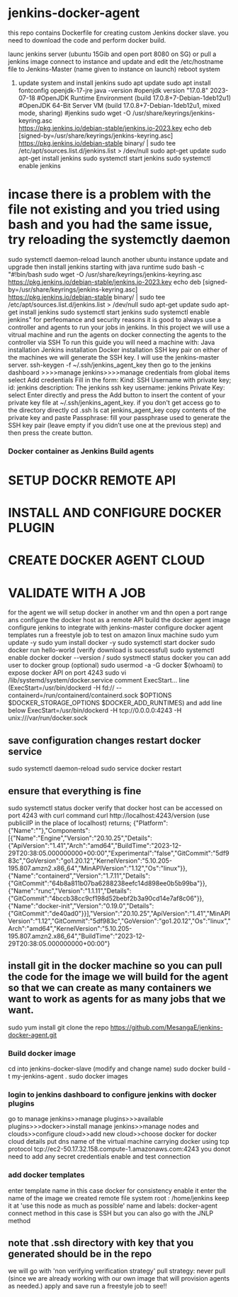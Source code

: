 # jenkins-docker-agent

this repo contains Dockerfile for creating custom Jenkins docker slave.
you need to download the code and perform docker build.


launc jenkins server (ubuntu 15Gib and open port 8080 on SG) or pull a jenkins image
connect to instance and update and edit the /etc/hostname file to Jenkins-Master (name given to instance on launch)
reboot system
1. update system and install jenkins
sudo apt update
sudo apt install fontconfig openjdk-17-jre
java -version
#openjdk version "17.0.8" 2023-07-18
#OpenJDK Runtime Environment (build 17.0.8+7-Debian-1deb12u1)
#OpenJDK 64-Bit Server VM (build 17.0.8+7-Debian-1deb12u1, mixed mode, sharing)
#jenkins
sudo wget -O /usr/share/keyrings/jenkins-keyring.asc \
https://pkg.jenkins.io/debian-stable/jenkins.io-2023.key
echo deb [signed-by=/usr/share/keyrings/jenkins-keyring.asc] \
https://pkg.jenkins.io/debian-stable binary/ | sudo tee \
/etc/apt/sources.list.d/jenkins.list > /dev/null
sudo apt-get update
sudo apt-get install jenkins
sudo systemctl start jenkins
sudo systemctl enable jenkins
# incase there is a problem with the file not existing and you tried using bash and you had the same issue, try reloading the systemctly daemon
sudo systemctl daemon-reload
launch another ubuntu instance 
update and upgrade then install jenkins starting with java 
runtime
sudo bash -c "#!bin/bash
sudo wget -O /usr/share/keyrings/jenkins-keyring.asc \
https://pkg.jenkins.io/debian-stable/jenkins.io-2023.key
echo deb [signed-by=/usr/share/keyrings/jenkins-keyring.asc] \
https://pkg.jenkins.io/debian-stable binary/ | sudo tee \
/etc/apt/sources.list.d/jenkins.list > /dev/null
sudo apt-get update
sudo apt-get install jenkins
sudo systemctl start jenkins
sudo systemctl enable jenkins"
for perfeomance and security reasons it is good to always use a controller and agents to run your jobs in jenkins. In this project we will use a vitrual machine and run the agents on docker connecting the agents to the controller via SSH
To run this guide you will need a machine with:
Java installation
Jenkins installation
Docker installation
SSH key pair
on either of the machines we will generate the SSH key. I will use the jenkins-master server.
   ssh-keygen -f ~/.ssh/jenkins_agent_key
then go to the jenkins dashboard >>>>manage jenkins>>>>manage credentials
from global items select Add credentials
Fill in the form:
Kind: SSH Username with private key;
id: jenkins
description: The jenkins ssh key
username: jenkins
Private Key: select Enter directly and press the Add button to insert the content of your private key file at ~/.ssh/jenkins_agent_key. if you don't get access go to the directory directly
cd .ssh 
ls
cat jenkins_agent_key
copy contents of the private key and paste
Passphrase: fill your passphrase used to generate the SSH key pair (leave empty if you didn’t use one at the previous step) and then press the create button.
### Docker container as Jenkins Build agents
 # SETUP DOCKR REMOTE API
 # INSTALL AND CONFIGURE DOCKER PLUGIN
 # CREATE DOCKER AGENT CLOUD
 # VALIDATE WITH A JOB

for the agent we will setup docker in another vm and thn open a port range ans configure the docker host as a remote API
build the docker agent image
configure jenkins to integrate with jenkins-master
configure docker agent templates
run a freestyle job to test
on amazon linux machine
  sudo yum update -y
 sudo yum install docker -y
 sudo systemctl start docker
 sudo docker run hello-world (verify download is successful)
 sudo systemctl enable docker
 docker --version / sudo systmectl status docker
 you can add user to docker group (optional)
sudo usermod -a -G docker $(whoami)
to expose docker API on port 4243
 sudo vi /lib/systemd/system/docker.service
 comment ExecStart... line 
 (ExecStart=/usr/bin/dockerd -H fd:// --containerd=/run/containerd/containerd.sock $OPTIONS $DOCKER_STORAGE_OPTIONS $DOCKER_ADD_RUNTIMES)
 and add line below
  ExecStart=/usr/bin/dockerd -H tcp://0.0.0.0:4243 -H unix:///var/run/docker.sock
  ## save configuration changes restart docker service
  sudo systemctl daemon-reload
  sudo service docker restart
  ## ensure that everything is fine
  sudo systemctl status docker
  verify that docker host can be accessed on port 4243 with curl command
    curl http://localhost:4243/version (use publiciIP in the place of localhost)
   returns; 
  {"Platform":{"Name":""},"Components":[{"Name":"Engine","Version":"20.10.25","Details":{"ApiVersion":"1.41","Arch":"amd64","BuildTime":"2023-12-29T20:38:05.000000000+00:00","Experimental":"false","GitCommit":"5df983c","GoVersion":"go1.20.12","KernelVersion":"5.10.205-195.807.amzn2.x86_64","MinAPIVersion":"1.12","Os":"linux"}},{"Name":"containerd","Version":"1.7.11","Details":{"GitCommit":"64b8a811b07ba6288238eefc14d898ee0b5b99ba"}},{"Name":"runc","Version":"1.1.11","Details":{"GitCommit":"4bccb38cc9cf198d52bebf2b3a90cd14e7af8c06"}},{"Name":"docker-init","Version":"0.19.0","Details":{"GitCommit":"de40ad0"}}],"Version":"20.10.25","ApiVersion":"1.41","MinAPIVersion":"1.12","GitCommit":"5df983c","GoVersion":"go1.20.12","Os":"linux","Arch":"amd64","KernelVersion":"5.10.205-195.807.amzn2.x86_64","BuildTime":"2023-12-29T20:38:05.000000000+00:00"}
  ## install git in the docker machine so you can pull the code for the image we will build for the agent so that we can create as many containers we want to work as agents for as many jobs that we want.
  sudo yum install git 
  clone the repo  https://github.com/MesangaE/jenkins-docker-agent.git
  ### Build docker image
cd into jenkins-docker-slave (modify and change name)
sudo docker build -t my-jenkins-agent .
sudo docker images
  ### login to jenkins dashboard to configure jenkins with docker plugins
  go to manage jenkins>>manage plugins>>>available plugins>>>docker>>install
  manage jenkins>>manage nodes and clouds>>configure cloud>>add new cloud>>choose docker
  for docker cloud details put dns name of the virtual machine carrying docker using tcp protocol
  tcp://ec2-50.17.32.158.compute-1.amazonaws.com:4243
  you donot need to add any secret credentials
  enable and test connection
  ### add docker templates
  enter template name in this case docker for consistency
  enable it
  enter the name of the image we created
  remote file system root : /home/jenkins
  keep it at 'use this node as much as possible'
  name and labels: docker-agent
  connect method in this case is SSH but you can also go with the JNLP method
  ## note that .ssh directory with key that you generated should be in the repo
  we will go with 'non verifying verification strategy'
  pull strategy: never pull (since we are already working with our own image that will provision agents as needed.)
  apply and save
  run a freestyle job to see!!
